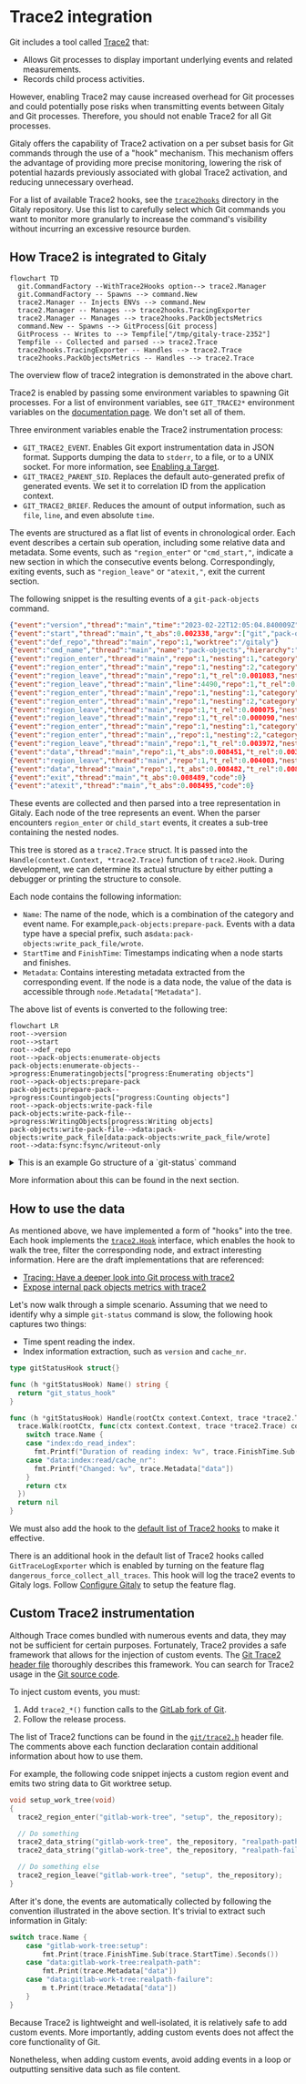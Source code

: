 # Trace2 integration

Git includes a tool called [Trace2](https://git-scm.com/docs/api-trace2) that:

- Allows Git processes to display important underlying events and related
  measurements.
- Records child process activities.

However, enabling Trace2 may cause increased overhead for Git processes and could
potentially pose risks when transmitting events between Gitaly and Git processes.
Therefore, you should not enable Trace2 for all Git processes.

Gitaly offers the capability of Trace2 activation on a per subset basis for Git
commands through the use of a "hook" mechanism. This mechanism offers the
advantage of providing more precise monitoring, lowering the risk of potential
hazards previously associated with global Trace2 activation, and reducing
unnecessary overhead.

For a list of available Trace2 hooks, see the
[`trace2hooks`](https://gitlab.com/gitlab-org/gitaly/-/tree/master/internal/git/trace2hooks)
directory in the Gitaly repository. Use this list to carefully select which Git
commands you want to monitor more granularly to increase the command's
visibility without incurring an excessive resource burden.

## How Trace2 is integrated to Gitaly

```mermaid
flowchart TD
  git.CommandFactory --WithTrace2Hooks option--> trace2.Manager
  git.CommandFactory -- Spawns --> command.New
  trace2.Manager -- Injects ENVs --> command.New
  trace2.Manager -- Manages --> trace2hooks.TracingExporter
  trace2.Manager -- Manages --> trace2hooks.PackObjectsMetrics
  command.New -- Spawns --> GitProcess[Git process]
  GitProcess -- Writes to --> Tempfile["/tmp/gitaly-trace-2352"]
  Tempfile -- Collected and parsed --> trace2.Trace
  trace2hooks.TracingExporter -- Handles --> trace2.Trace
  trace2hooks.PackObjectsMetrics -- Handles --> trace2.Trace
```

The overview flow of trace2 integration is demonstrated in the above chart.

Trace2 is enabled by passing some environment variables to spawning Git
processes. For a list of environment variables, see `GIT_TRACE2*` environment
variables on the [documentation page](https://git-scm.com/docs/api-trace2).
We don't set all of them.

Three environment variables enable the Trace2 instrumentation process:

- `GIT_TRACE2_EVENT`. Enables Git export instrumentation data in JSON format.
  Supports dumping the data to `stderr`, to a file, or to a UNIX socket. For
  more information,
  see [Enabling a Target](https://git-scm.com/docs/api-trace2#_enabling_a_target).
- `GIT_TRACE2_PARENT_SID`. Replaces the default auto-generated prefix of
  generated events. We set it to correlation ID from the application context.
- `GIT_TRACE2_BRIEF`. Reduces the amount of output information, such
  as `file`, `line`, and even absolute `time`.

The events are structured as a flat list of events in chronological order. Each
event describes a certain sub operation, including some relative data and
metadata. Some events, such as `"region_enter"` or `"cmd_start,"`, indicate a new
section in which the consecutive events belong. Correspondingly, exiting events,
such as `"region_leave"` or `"atexit,"`, exit the current section.

The following snippet is the resulting events of a `git-pack-objects` command.

```json
{"event":"version","thread":"main","time":"2023-02-22T12:05:04.840009Z", "evt":"3","exe":"2.39.1"}
{"event":"start","thread":"main","t_abs":0.002338,"argv":["git","pack-objects","toon","--compression=0"]}
{"event":"def_repo","thread":"main","repo":1,"worktree":"/gitaly"}
{"event":"cmd_name","thread":"main","name":"pack-objects","hierarchy":"pack-objects"}
{"event":"region_enter","thread":"main","repo":1,"nesting":1,"category":"pack-objects","label":"enumerate-objects"}
{"event":"region_enter","thread":"main","repo":1,"nesting":2,"category":"progress","label":"Enumerating objects"}
{"event":"region_leave","thread":"main","repo":1,"t_rel":0.001083,"nesting":2,"category":"progress","label":"Enumerating objects"}
{"event":"region_leave","thread":"main","line":4490,"repo":1,"t_rel":0.001435,"nesting":1,"category":"pack-objects","label":"enumerate-objects"}
{"event":"region_enter","thread":"main","repo":1,"nesting":1,"category":"pack-objects","label":"prepare-pack"}
{"event":"region_enter","thread":"main","repo":1,"nesting":2,"category":"progress","label":"Counting objects"}
{"event":"region_leave","thread":"main","repo":1,"t_rel":0.000075,"nesting":2,"category":"progress","label":"Counting objects"}
{"event":"region_leave","thread":"main","repo":1,"t_rel":0.000090,"nesting":1,"category":"pack-objects","label":"prepare-pack"}
{"event":"region_enter","thread":"main","repo":1,"nesting":1,"category":"pack-objects","label":"write-pack-file"}
{"event":"region_enter","thread":"main",,"repo":1,"nesting":2,"category":"progress","label":"Writing objects"}
{"event":"region_leave","thread":"main","repo":1,"t_rel":0.003972,"nesting":2,"category":"progress","label":"Writing objects"}
{"event":"data","thread":"main","repo":1,"t_abs":0.008451,"t_rel":0.003996,"nesting":2,"category":"pack-objects","key":"write_pack_file/wrote","value":"1"}
{"event":"region_leave","thread":"main","repo":1,"t_rel":0.004003,"nesting":1,"category":"pack-objects","label":"write-pack-file"}
{"event":"data","thread":"main","repo":1,"t_abs":0.008482,"t_rel":0.008482,"nesting":1,"category":"fsync","key":"fsync/writeout-only","value":"2"}
{"event":"exit","thread":"main","t_abs":0.008489,"code":0}
{"event":"atexit","thread":"main","t_abs":0.008495,"code":0}
```

These events are collected and then parsed into a tree representation in Gitaly.
Each node of the tree represents an event. When the parser
encounters `region_enter` or `child_start` events, it creates a sub-tree containing
the nested nodes.

This tree is stored as a `trace2.Trace` struct. It is passed
into the `Handle(context.Context, *trace2.Trace)` function of `trace2.Hook`.
During development, we can determine its actual structure by either putting a
debugger or printing the structure to console.

Each node contains the following information:

- `Name`: The name of the node, which is a combination of the category and event
  name. For example,`pack-objects:prepare-pack`. Events with a data type have a
  special prefix, such as`data:pack-objects:write_pack_file/wrote`.
- `StartTime` and `FinishTime`: Timestamps indicating when a node starts and
  finishes.
- `Metadata`: Contains interesting metadata extracted from the corresponding
  event. If the node is a data node, the value of the data is accessible
  through `node.Metadata["Metadata"]`.

The above list of events is converted to the following tree:

```mermaid
flowchart LR
root-->version
root-->start
root-->def_repo
root-->pack-objects:enumerate-objects
pack-objects:enumerate-objects-->progress:Enumeratingobjects["progress:Enumerating objects"]
root-->pack-objects:prepare-pack
pack-objects:prepare-pack-->progress:Countingobjects["progress:Counting objects"]
root-->pack-objects:write-pack-file
pack-objects:write-pack-file-->progress:WritingObjects[progress:Writing objects]
pack-objects:write-pack-file-->data:pack-objects:write_pack_file[data:pack-objects:write_pack_file/wrote]
root-->data:fsync:fsync/writeout-only
```

<details>
<summary>This is an example Go structure of a `git-status` command</summary>

```plaintext
(*trace2.Trace)(0x1400031e2d0)({
 Name: (string) (len=4) "root",
 StartTime: (time.Time) 2023-02-21 08:10:10.668546 +0000 UTC,
 FinishTime: (time.Time) 2023-02-21 08:10:10.687877 +0000 UTC,
 Metadata: (map[string]string) (len=1) {
  (string) (len=4) "code": (string) (len=1) "0"
 },
 Children: ([]*trace2.Trace) (len=13 cap=16) {
  (*trace2.Trace)(0x1400031e360)({
   Name: (string) (len=7) "version",
   StartTime: (time.Time) 2023-02-21 08:10:10.668546 +0000 UTC,
   FinishTime: (time.Time) 2023-02-21 08:10:10.668546 +0000 UTC,
   Metadata: (map[string]string) <nil>,
  }),
  (*trace2.Trace)(0x1400031e3f0)({
   Name: (string) (len=5) "start",
   StartTime: (time.Time) 2023-02-21 08:10:10.668546 +0000 UTC,
   FinishTime: (time.Time) 2023-02-21 08:10:10.668546 +0000 UTC,
   Metadata: (map[string]string) (len=1) {
    (string) (len=4) "argv": (string) (len=10) "git status"
   },
  }),
  (*trace2.Trace)(0x1400031e480)({
   Name: (string) (len=8) "def_repo",
   StartTime: (time.Time) 2023-02-21 08:10:10.668546 +0000 UTC,
   FinishTime: (time.Time) 2023-02-21 08:10:10.668546 +0000 UTC,
   Metadata: (map[string]string) <nil>,
  }),
  (*trace2.Trace)(0x1400031e510)({
   Name: (string) (len=19) "index:do_read_index",
   StartTime: (time.Time) 2023-02-21 08:10:10.668546 +0000 UTC,
   FinishTime: (time.Time) 2023-02-21 08:10:10.668546 +0000 UTC,
   Metadata: (map[string]string) (len=1) {
    (string) (len=3) "msg": (string) (len=10) ".git/index"
   },
   Children: ([]*trace2.Trace) (len=3 cap=4) {
    (*trace2.Trace)(0x1400031e5a0)({
     Name: (string) (len=15) "cache_tree:read",
     StartTime: (time.Time) 2023-02-21 08:10:10.668546 +0000 UTC,
     FinishTime: (time.Time) 2023-02-21 08:10:10.668546 +0000 UTC,
    }),
    (*trace2.Trace)(0x1400031e630)({
     Name: (string) (len=23) "data:index:read/version",
     StartTime: (time.Time) 2023-02-21 08:10:10.668546 +0000 UTC,
     FinishTime: (time.Time) 2023-02-21 08:10:10.668546 +0000 UTC,
     Metadata: (map[string]string) (len=1) {
      (string) (len=4) "data": (string) (len=1) "2"
     },
    }),
    (*trace2.Trace)(0x1400031e750)({
     Name: (string) (len=24) "data:index:read/cache_nr",
     StartTime: (time.Time) 2023-02-21 08:10:10.668546 +0000 UTC,
     FinishTime: (time.Time) 2023-02-21 08:10:10.668546 +0000 UTC,
     Metadata: (map[string]string) (len=1) {
      (string) (len=4) "data": (string) (len=4) "1585"
     },
    })
   },
   Depth: (int) 1
  }),
  (*trace2.Trace)(0x1400031e870)({
   Name: (string) (len=22) "progress:Refresh index",
   StartTime: (time.Time) 2023-02-21 08:10:10.668546 +0000 UTC,
   FinishTime: (time.Time) 2023-02-21 08:10:10.668546 +0000 UTC,
   Children: ([]*trace2.Trace) (len=3 cap=4) {
    (*trace2.Trace)(0x1400031e900)({
     Name: (string) (len=13) "index:preload",
     StartTime: (time.Time) 2023-02-21 08:10:10.668546 +0000 UTC,
     FinishTime: (time.Time) 2023-02-21 08:10:10.668546 +0000 UTC,
    }),
    (*trace2.Trace)(0x1400031e990)({
     Name: (string) (len=13) "index:refresh",
     StartTime: (time.Time) 2023-02-21 08:10:10.668546 +0000 UTC,
     FinishTime: (time.Time) 2023-02-21 08:10:10.668546 +0000 UTC,
    }),
    (*trace2.Trace)(0x1400031ea20)({
    ,
     Name: (string) (len=27) "data:progress:total_objects",
     StartTime: (time.Time) 2023-02-21 08:10:10.668546 +0000 UTC,
     FinishTime: (time.Time) 2023-02-21 08:10:10.668546 +0000 UTC,
     Metadata: (map[string]string) (len=1) {
      (string) (len=4) "data": (string) (len=4) "1585"
     },
    })
   },
  }),
  (*trace2.Trace)(0x1400031eb40)({
   Name: (string) (len=16) "status:worktrees",
   StartTime: (time.Time) 2023-02-21 08:10:10.668546 +0000 UTC,
   FinishTime: (time.Time) 2023-02-21 08:10:10.668546 +0000 UTC,
   Metadata: (map[string]string) <nil>,
   Children: ([]*trace2.Trace) (len=2 cap=2) {
    (*trace2.Trace)(0x1400031ebd0)({
     Name: (string) (len=10) "diff:setup",
     StartTime: (time.Time) 2023-02-21 08:10:10.668546 +0000 UTC,
     FinishTime: (time.Time) 2023-02-21 08:10:10.668546 +0000 UTC,
    }),
    (*trace2.Trace)(0x1400031ec60)({
     Name: (string) (len=24) "diff:write back to queue",
     StartTime: (time.Time) 2023-02-21 08:10:10.668546 +0000 UTC,
     FinishTime: (time.Time) 2023-02-21 08:10:10.668546 +0000 UTC,
    })
   },
  }),
  (*trace2.Trace)(0x1400031ecf0)({
   Name: (string) (len=12) "status:index",
   StartTime: (time.Time) 2023-02-21 08:10:10.668546 +0000 UTC,
   FinishTime: (time.Time) 2023-02-21 08:10:10.668546 +0000 UTC,
   Metadata: (map[string]string) <nil>,
   Children: ([]*trace2.Trace) (len=3 cap=4) {
    (*trace2.Trace)(0x1400031ed80)({
     Name: (string) (len=25) "unpack_trees:unpack_trees",
     StartTime: (time.Time) 2023-02-21 08:10:10.668546 +0000 UTC,
     FinishTime: (time.Time) 2023-02-21 08:10:10.668546 +0000 UTC,
    }),
    (*trace2.Trace)(0x1400031ee10)({
     Name: (string) (len=10) "diff:setup",
     StartTime: (time.Time) 2023-02-21 08:10:10.668546 +0000 UTC,
     FinishTime: (time.Time) 2023-02-21 08:10:10.668546 +0000 UTC,
     Metadata: (map[string]string) <nil>,
    }),
    (*trace2.Trace)(0x1400031eea0)({
     Name: (string) (len=24) "diff:write back to queue",
     StartTime: (time.Time) 2023-02-21 08:10:10.668546 +0000 UTC,
     FinishTime: (time.Time) 2023-02-21 08:10:10.668546 +0000 UTC,
    })
   },
  }),
  (*trace2.Trace)(0x1400031ef30)({
   Name: (string) (len=16) "status:untracked",
   StartTime: (time.Time) 2023-02-21 08:10:10.668546 +0000 UTC,
   FinishTime: (time.Time) 2023-02-21 08:10:10.668546 +0000 UTC,
   Children: ([]*trace2.Trace) (len=1 cap=1) {
    (*trace2.Trace)(0x1400031efc0)({
     Name: (string) (len=18) "dir:read_directory",
     StartTime: (time.Time) 2023-02-21 08:10:10.668546 +0000 UTC,
     FinishTime: (time.Time) 2023-02-21 08:10:10.668546 +0000 UTC,
    })
   },
  }),
  (*trace2.Trace)(0x1400031f050)({
   Name: (string) (len=25) "data:status:count/changed",
   StartTime: (time.Time) 2023-02-21 08:10:10.668546 +0000 UTC,
   FinishTime: (time.Time) 2023-02-21 08:10:10.668546 +0000 UTC,
   Metadata: (map[string]string) (len=1) {
    (string) (len=4) "data": (string) (len=1) "0"
   },
  }),
  (*trace2.Trace)(0x1400031f170)({
   Name: (string) (len=27) "data:status:count/untracked",
   StartTime: (time.Time) 2023-02-21 08:10:10.668546 +0000 UTC,
   FinishTime: (time.Time) 2023-02-21 08:10:10.668546 +0000 UTC,
   Metadata: (map[string]string) (len=1) {
    (string) (len=4) "data": (string) (len=1) "1"
   },
  }),
  (*trace2.Trace)(0x1400031f290)({
   Name: (string) (len=25) "data:status:count/ignored",
   StartTime: (time.Time) 2023-02-21 08:10:10.668546 +0000 UTC,
   FinishTime: (time.Time) 2023-02-21 08:10:10.668546 +0000 UTC,
   Metadata: (map[string]string) (len=1) {
    (string) (len=4) "data": (string) (len=1) "0"
   },
  }),
  (*trace2.Trace)(0x1400031f3b0)({
   Name: (string) (len=12) "status:print",
   StartTime: (time.Time) 2023-02-21 08:10:10.668546 +0000 UTC,
   FinishTime: (time.Time) 2023-02-21 08:10:10.668546 +0000 UTC,
   Metadata: (map[string]string) <nil>,
  }),
  (*trace2.Trace)(0x1400031f440)({
   Name: (string) (len=35) "data_json:traverse_trees:statistics",
   StartTime: (time.Time) 2023-02-21 08:10:10.668546 +0000 UTC,
   FinishTime: (time.Time) 2023-02-21 08:10:10.668546 +0000 UTC,
   Metadata: (map[string]string) (len=1) {
    (string) (len=4) "data": (string) (len=55) "{\"traverse_trees_count\":1,\"traverse_trees_max_depth\":1}"
   },
  })
 },
}
```

</details>

More information about this can be found in the next section.

## How to use the data

As mentioned above, we have implemented a form of "hooks" into the tree. Each
hook implements
the [`trace2.Hook`](https://gitlab.com/gitlab-org/gitaly/-/blob/d15b9c84faee3eb178e7c7d9360832f26d4107a2/internal/git/trace2/hook.go#L6-6)
interface, which enables the hook to walk the tree, filter the corresponding
node, and extract interesting information. Here are the draft implementations
that are referenced:

- [Tracing: Have a deeper look into Git process with trace2](https://gitlab.com/gitlab-org/gitaly/-/merge_requests/5441/diffs)
- [Expose internal pack objects metrics with trace2](https://gitlab.com/gitlab-org/gitaly/-/merge_requests/5442/diffs)

Let's now walk through a simple scenario. Assuming that we need to identify why
a simple `git-status` command is slow, the following hook captures two things:

- Time spent reading the index.
- Index information extraction, such as `version` and `cache_nr`.

```go
type gitStatusHook struct{}

func (h *gitStatusHook) Name() string {
  return "git_status_hook"
}

func (h *gitStatusHook) Handle(rootCtx context.Context, trace *trace2.Trace) error {
  trace.Walk(rootCtx, func(ctx context.Context, trace *trace2.Trace) context.Context {
    switch trace.Name {
    case "index:do_read_index":
      fmt.Printf("Duration of reading index: %v", trace.FinishTime.Sub(trace.StartTime))
    case "data:index:read/cache_nr":
      fmt.Printf("Changed: %v", trace.Metadata["data"])
    }
    return ctx
  })
  return nil
}
```

We must also add the hook to the
[default list of Trace2 hooks](https://gitlab.com/gitlab-org/gitaly/-/blob/d15b9c84faee3eb178e7c7d9360832f26d4107a2/internal/git/command_factory.go#L90-99)
to make it effective.

There is an additional hook in the default list of Trace2 hooks called `GitTraceLogExporter` which is enabled by turning on the feature flag `dangerous_force_collect_all_traces`. This hook will log the trace2 events to Gitaly logs. 
Follow [Configure Gitaly](https://docs.gitlab.com/ee/administration/gitaly/configure_gitaly.html) to setup the feature flag.

## Custom Trace2 instrumentation

Although Trace comes bundled with numerous events and data, they may not be
sufficient for certain purposes. Fortunately, Trace2 provides a safe framework
that allows for the injection of custom events.
The [Git Trace2 header file](https://github.com/git/git/blob/9857273be005833c71e2d16ba48e193113e12276/trace2.h#L43)
thoroughly describes this framework. You can search for Trace2 usage in
the [Git source code](https://github.com/search?q=repo%3Agit%2Fgit+trace2_data&type=code).

To inject custom events, you must:

1. Add `trace2_*()` function calls to the
   [GitLab fork of Git](https://gitlab.com/gitlab-org/git.git).
1. Follow the release process.

The list of Trace2 functions can be found in the
[`git/trace2.h`](https://github.com/git/git/blob/9857273be005833c71e2d16ba48e193113e12276/trace2.h#L43)
header file. The comments above each function declaration contain additional
information about how to use them.

For example, the following code snippet injects a custom region event and emits
two string data to Git worktree setup.

```c
void setup_work_tree(void)
{
  trace2_region_enter("gitlab-work-tree", "setup", the_repository);

  // Do something
  trace2_data_string("gitlab-work-tree", the_repository, "realpath-path", tmp_original_cwd);
  trace2_data_string("gitlab-work-tree", the_repository, "realpath-failure", strerror(errno));

  // Do something else
  trace2_region_leave("gitlab-work-tree", "setup", the_repository);
}
```

After it's done, the events are automatically collected by following the
convention illustrated in the above section. It's trivial to extract such
information in Gitaly:

```go
switch trace.Name {
    case "gitlab-work-tree:setup":
        fmt.Print(trace.FinishTime.Sub(trace.StartTime).Seconds())
    case "data:gitlab-work-tree:realpath-path":
        fmt.Print(trace.Metadata["data"])
    case "data:gitlab-work-tree:realpath-failure":
        m t.Print(trace.Metadata["data"])
    }
}
```

Because Trace2 is lightweight and well-isolated, it is relatively safe to add
custom events. More importantly, adding custom events does not affect the
core functionality of Git.

Nonetheless, when adding custom events, avoid adding events in a loop or outputting
sensitive data such as file content.
